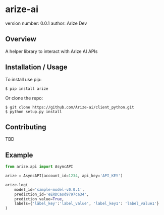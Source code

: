 arize-ai
===============================

version number: 0.0.1
author: Arize Dev

Overview
--------

A helper library to interact with Arize AI APIs

Installation / Usage
--------------------

To install use pip:

    $ pip install arize


Or clone the repo:

    $ git clone https://github.com/Arize-ai/client_python.git
    $ python setup.py install
    
Contributing
------------

TBD

Example
-------

```python
from arize.api import AsyncAPI

arize = AsyncAPI(account_id=1234, api_key='API_KEY')

arize.log(
    model_id='sample-model-v0.0.1',
    prediction_id='eERDCasd9797ca34',
    prediction_value=True,
    labels={'label_key':'label_value', 'label_key1': 'label_value1'}
)
